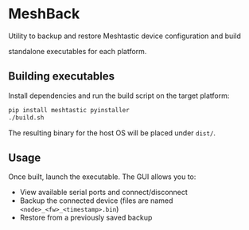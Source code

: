 # MeshBack

Utility to backup and restore Meshtastic device configuration and build

standalone executables for each platform.

## Building executables

Install dependencies and run the build script on the target platform:

```bash
pip install meshtastic pyinstaller
./build.sh
```

The resulting binary for the host OS will be placed under `dist/`.

## Usage

Once built, launch the executable. The GUI allows you to:

- View available serial ports and connect/disconnect
- Backup the connected device (files are named `<node>_<fw>_<timestamp>.bin`)
- Restore from a previously saved backup

